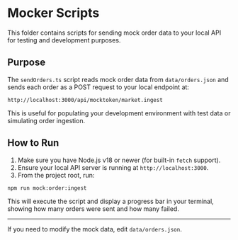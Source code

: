 # Mocker Scripts

This folder contains scripts for sending mock order data to your local API for testing and development purposes.

## Purpose

The `sendOrders.ts` script reads mock order data from `data/orders.json` and sends each order as a POST request to your local endpoint at:

```
http://localhost:3000/api/mocktoken/market.ingest
```

This is useful for populating your development environment with test data or simulating order ingestion.

## How to Run

1. Make sure you have Node.js v18 or newer (for built-in `fetch` support).
2. Ensure your local API server is running at `http://localhost:3000`.
3. From the project root, run:

```
npm run mock:order:ingest
```

This will execute the script and display a progress bar in your terminal, showing how many orders were sent and how many failed.

---

If you need to modify the mock data, edit `data/orders.json`.
